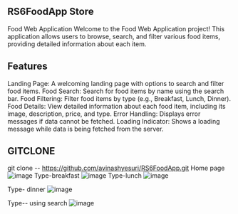 ## RS6FoodApp Store
Food Web Application
Welcome to the Food Web Application project! This application allows users to browse, search, and filter various food items, providing detailed information about each item.
## Features
Landing Page: A welcoming landing page with options to search and filter food items.
Food Search:
Search for food items by name using the search bar.
Food Filtering:
Filter food items by type (e.g., Breakfast, Lunch, Dinner).
Food Details:
View detailed information about each food item, including its image, description, price, and type.
Error Handling: Displays error messages if data cannot be fetched.
Loading Indicator: Shows a loading message while data is being fetched from the server.
## GITCLONE 
git clone -- https://github.com/avinashyesuri/RS6FoodApp.git
Home page 
![image](https://github.com/user-attachments/assets/873ab4a2-664b-49ea-8e49-99c56356adeb)
Type-breakfast
![image](https://github.com/user-attachments/assets/cc053250-5c4e-4ce4-8cb1-60f64bb3fabb)
Type-lunch
![image](https://github.com/user-attachments/assets/302689bc-db22-4e4b-b340-9dd626391350)

Type- dinner
![image](https://github.com/user-attachments/assets/62dcba1c-8c93-4ed9-a6f4-d70bd85969fc)

Type-- using search
![image](https://github.com/user-attachments/assets/94b438e8-bef7-4453-b2f0-5e0197a05f83)



